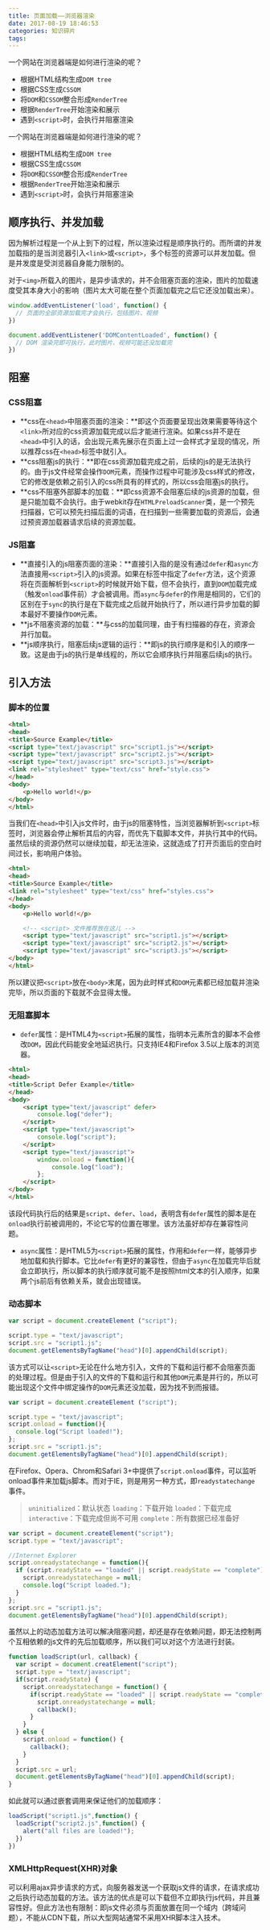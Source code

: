 ```yaml
---
title: 页面加载——浏览器渲染
date: 2017-08-19 18:46:53
categories: 知识碎片
tags: 
---
```

一个网站在浏览器端是如何进行渲染的呢？
* 根据HTML结构生成`DOM tree`
* 根据CSS生成`CSSOM`
* 将`DOM`和`CSSOM`整合形成`RenderTree`
* 根据`RenderTree`开始渲染和展示
* 遇到`<script>`时，会执行并阻塞渲染

<!-- more -->

一个网站在浏览器端是如何进行渲染的呢？
* 根据HTML结构生成`DOM tree`
* 根据CSS生成`CSSOM`
* 将`DOM`和`CSSOM`整合形成`RenderTree`
* 根据`RenderTree`开始渲染和展示
* 遇到`<script>`时，会执行并阻塞渲染

## 顺序执行、并发加载

因为解析过程是一个从上到下的过程，所以渲染过程是顺序执行的。而所谓的并发加载指的是当浏览器引入`<link>`或`<script>`，多个标签的资源可以并发加载。但是并发度是受浏览器自身能力限制的。

对于`<img>`所载入的图片，是异步请求的，并不会阻塞页面的渲染，图片的加载速度受其本身大小的影响（图片太大可能在整个页面加载完之后它还没加载出来）。

```javascript
window.addEventListener('load', function() {
  // 页面的全部资源加载完才会执行，包括图片、视频
})

document.addEventListener('DOMContentLoaded', function() {
  // DOM 渲染完即可执行，此时图片、视频可能还没加载完
})
```

## 阻塞

### CSS阻塞
* **css在`<head>`中阻塞页面的渲染：**即这个页面要呈现出效果需要等待这个`<link>`所对应的css资源加载完成以后才能进行渲染。如果css并不是在`<head>`中引入的话，会出现元素先展示在页面上过一会样式才呈现的情况，所以推荐css在`<head>`标签中就引入。
* **css阻塞js的执行：**即在css资源加载完成之前，后续的js的是无法执行的。由于js文件经常会操作`DOM`元素，而操作过程中可能涉及css样式的修改，它的修改是依赖之前引入的css所具有的样式的，所以css会阻塞js的执行。
* **css不阻塞外部脚本的加载：**即css资源不会阻塞后续的js资源的加载，但是只能加载不会执行。由于webkit存在`HTMLPreloadScanner`类，是一个预先扫描器，它可以预先扫描后面的词语，在扫描到一些需要加载的资源后，会通过预资源加载器请求后续的资源加载。

### JS阻塞
* **直接引入的js阻塞页面的渲染：**直接引入指的是没有通过`defer`和`async`方法直接用`<script>`引入的js资源。如果在标签中指定了`defer`方法，这个资源将在页面解析到`<script>`的时候就开始下载，但不会执行，直到`DOM`加载完成（触发`onload`事件前）才会被调用。而`async`与`defer`的作用是相同的，它们的区别在于`sync`的执行是在下载完成之后就开始执行了，所以进行异步加载的脚本最好不要操作`DOM`元素。
* **js不阻塞资源的加载：**与css的加载同理，由于有扫描器的存在，资源会并行加载。
* **js顺序执行，阻塞后续js逻辑的运行：**即js的执行顺序是和引入的顺序一致。这是由于js的执行是单线程的，所以它会顺序执行并阻塞后续js的执行。

## 引入方法

### 脚本的位置

```html 
<html>
<head>
<title>Source Example</title>
<script type="text/javascript" src="script1.js"></script>
<script type="text/javascript" src="script2.js"></script>
<script type="text/javascript" src="script3.js"></script>
<link rel="stylesheet" type="text/css" href="style.css">
</head>
<body>
    <p>Hello world!</p>
</body>
</html>
```
当我们在`<head>`中引入js文件时，由于js的阻塞特性，当浏览器解析到`<script>`标签时，浏览器会停止解析其后的内容，而优先下载脚本文件，并执行其中的代码。虽然后续的资源仍然可以继续加载，却无法渲染，这就造成了打开页面后的空白时间过长，影响用户体验。
```html 
<html>
<head>
<title>Source Example</title>
<link rel="stylesheet" type="text/css" href="styles.css">
</head>
<body>
    <p>Hello world!</p>

    <!-- <script> 文件推荐放在这儿 -->
    <script type="text/javascript" src="script1.js"></script>
    <script type="text/javascript" src="script2.js"></script>
    <script type="text/javascript" src="script3.js"></script>
</body>
</html>
```
所以建议把`<script>`放在`<body>`末尾，因为此时样式和`DOM`元素都已经加载并渲染完毕，所以页面的下载就不会显得太慢。

### 无阻塞脚本

* `defer`属性：是HTML4为`<script>`拓展的属性，指明本元素所含的脚本不会修改`DOM`，因此代码能安全地延迟执行。只支持IE4和Firefox 3.5以上版本的浏览器。

```html 
<html>
<head>
<title>Script Defer Example</title>
</head>
<body>
    <script type="text/javascript" defer>
        console.log("defer");
    </script>
    <script type="text/javascript">
        console.log("script");
    </script>
    <script type="text/javascript">
        window.onload = function(){
            console.log("load");
        };
    </script>
</body>
</html>
```
该段代码执行后的结果是`script`、`defer`、`load`，表明含有`defer`属性的脚本是在`onload`执行前被调用的，不论它写的位置在哪里。该方法虽好却存在兼容性问题。
* `async`属性：是HTML5为`<script>`拓展的属性，作用和`defer`一样，能够异步地加载和执行脚本。它比`defer`有更好的兼容性，但由于`async`在加载完毕后就会立即执行，所以脚本的执行顺序就可能不是按照html文本的引入顺序，如果两个js前后有依赖关系，就会出现错误。

### 动态脚本

```javascript
var script = document.createElement ("script");

script.type = "text/javascript";
script.src = "script1.js";
document.getElementsByTagName("head")[0].appendChild(script);
```
该方式可以让`<script>`无论在什么地方引入，文件的下载和运行都不会阻塞页面的处理过程。但是由于引入的文件的下载和运行和其他`DOM`元素是并行的，所以可能出现这个文件中绑定操作的`DOM`元素还没加载，因为找不到而报错。

```javascript
var script = document.createElement ("script");

script.type = "text/javascript";
script.onload = function(){
  console.log("Script loaded!");
};
script.src = "script1.js";
document.getElementsByTagName("head")[0].appendChild(script);
```
在Firefox、Opera、Chrom和Safari 3+中提供了`script.onload`事件，可以监听onload事件来加载js脚本。而对于IE，则是用另一种方式，即`readystatechange`事件。
> `uninitialized`：默认状态
> `loading`：下载开始
> `loaded`：下载完成
> `interactive`：下载完成但尚不可用
> `complete`：所有数据已经准备好 

```javascript
var script = document.createElement("script");
script.type = "text/javascript";

//Internet Explorer
script.onreadystatechange = function(){
  if (script.readyState == "loaded" || script.readyState == "complete"){
    script.onreadystatechange = null;
    console.log("Script loaded.");
  }
};
script.src = "script1.js";
document.getElementsByTagName("head")[0].appendChild(script);
```
虽然以上的动态加载方法可以解决阻塞问题，却还是存在依赖问题，即无法控制两个互相依赖的js文件的先后加载顺序，所以我们可以对这个方法进行封装。
```javascript
function loadScript(url, callback) {
  var script = document.creatElement("script");
  script.type = "text/javascript";
  if(script.readyState) {
    script.onreadystatechange = function() {
      if(script.readyState == "loaded" || script.readyState == "complete") {
        script.onreadystatechange = null;
        callback();
      }
    }
  } else {
    script.onload = function() {
      callback();
    }
  }
  script.src = url;
  document.getElementsByTagName("head")[0].appendChild(script);
}
```
如此就可以通过嵌套调用来保证他们的加载顺序：
```javascript
loadScript("script1.js",function() {
  loadScript("script2.js",function() {
	alert("all files are loaded!");
  })
})
```

### XMLHttpRequest(XHR)对象

可以利用ajax异步请求的方式，向服务器发送一个获取js文件的请求，在请求成功之后执行动态加载的方法。该方法的优点是可以下载但不立即执行js代码，并且兼容性好。但此方法也有限制：即js文件必须与页面放置在同一个域内（跨域问题），不能从CDN下载，所以大型网站通常不采用XHR脚本注入技术。

